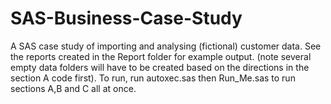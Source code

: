 # SAS-Business-Case-Study
A SAS case study of importing and analysing (fictional) customer data.  See the reports created in the Report folder for example output. (note several empty data folders will have to be created based on the directions in the section A code first).  To run, run autoxec.sas then Run_Me.sas to run sections A,B and C all at once.
